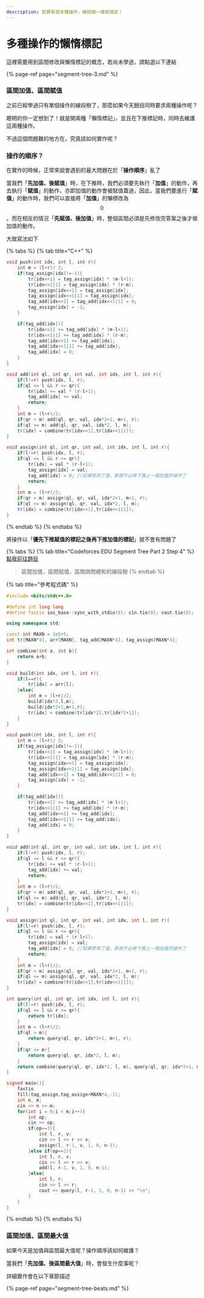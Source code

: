 ```yaml
---
description: 就算有很多種操作，線段樹一樣能搞定！
---
```


# 多種操作的懶惰標記

這裡需要用到區間修改與懶惰標記的概念，若尚未學過，請點選以下連結

{% page-ref page="segment-tree-3.md" %}

### 區間加值、區間賦值

之前已經學過只有單個操作的線段樹了，那麼如果今天題目同時要求兩種操作呢？

聰明的你一定想到了！就是開兩種「懶惰標記」，並且在下推標記時，同時去維護這兩種操作。

不過這個問題難的地方在，究竟該如何實作呢？

### 操作的順序？

在實作的時候，正常來說會遇到的最大問題在於「**操作順序**」亂了

當我們「**先加值、後賦值**」時，在下推時，我們必須要先執行「**加值**」的動作，再去執行「**賦值**」的動作，亦即加值的動作會被賦值蓋過，因此，當我們要進行「**賦值**」的動作時，我們可以直接將「**加值**」的懶標改為 $$0$$ 。而在相反的情況「**先賦值、後加值**」時，整個區間必須是先修改完答案之後才做加值的動作。

大致寫法如下

{% tabs %}
{% tab title="C++" %}
```cpp
void push(int idx, int l, int r){
    int m = (l+r)/ 2;
    if(tag_assign[idx]!=-1){
        tr[idx<<1] = tag_assign[idx] * (m-l+1);
        tr[idx<<1|1] = tag_assign[idx] * (r-m);
        tag_assign[idx<<1] = tag_assign[idx];
        tag_assign[idx<<1|1] = tag_assign[idx];
        tag_add[idx<<1] = tag_add[idx<<1|1] = 0;
        tag_assign[idx] = -1;
    }

    if(tag_add[idx]){
        tr[idx<<1] += tag_add[idx] * (m-l+1);
        tr[idx<<1|1] += tag_add[idx] * (r-m);
        tag_add[idx<<1] += tag_add[idx];
        tag_add[idx<<1|1] += tag_add[idx];
        tag_add[idx] = 0;
    }
}

void add(int ql, int qr, int val, int idx, int l, int r){
    if(l!=r) push(idx, l, r);
    if(ql <= l && r <= qr){
        tr[idx] += val * (r-l+1);
        tag_add[idx] += val;
        return;
    }
    int m = (l+r)/2;
    if(qr > m) add(ql, qr, val, idx*2+1, m+1, r);
    if(ql <= m) add(ql, qr, val, idx*2, l, m);
    tr[idx] = combine(tr[idx<<1],tr[idx<<1|1]);
}

void assign(int ql, int qr, int val, int idx, int l, int r){
    if(l!=r) push(idx, l, r);
    if(ql <= l && r <= qr){
        tr[idx] = val * (r-l+1);
        tag_assign[idx] = val;
        tag_add[idx] = 0; //如果修改了值，那就不必再下推上一個加值的操作了
        return;
    }
    int m = (l+r)/2;
    if(qr > m) assign(ql, qr, val, idx*2+1, m+1, r);
    if(ql <= m) assign(ql, qr, val, idx*2, l, m);
    tr[idx] = combine(tr[idx<<1],tr[idx<<1|1]);
}
```
{% endtab %}
{% endtabs %}

將操作以「**優先下推賦值的標記之後再下推加值的標記**」就不會有問題了

{% tabs %}
{% tab title="Codeforces EDU Segment Tree Part 2 Step 4" %}
[點我前往題目](https://codeforces.ml/edu/course/2/lesson/5/4/practice/contest/280801/problem/A)

> 區間加值，區間賦值，區間詢問總和的線段樹
{% endtab %}

{% tab title="參考程式碼" %}
```cpp
#include <bits/stdc++.h>

#define int long long
#define fastio ios_base::sync_with_stdio(0); cin.tie(0); cout.tie(0);

using namespace std;

const int MAXN = 1e5+5;
int tr[MAXN*4], arr[MAXN], tag_add[MAXN*4], tag_assign[MAXN*4]; 

int combine(int a, int b){
    return a+b;
}

void build(int idx, int l, int r){
    if(l==r){
        tr[idx] = arr[l]; 
    }else{
        int m = (l+r)/2;
        build(idx*2,l,m); 
        build(idx*2+1,m+1,r); 
        tr[idx] = combine(tr[idx*2],tr[idx*2+1]); 
    }
}

void push(int idx, int l, int r){
    int m = (l+r)/ 2;
    if(tag_assign[idx]!=-1){
        tr[idx<<1] = tag_assign[idx] * (m-l+1);
        tr[idx<<1|1] = tag_assign[idx] * (r-m);
        tag_assign[idx<<1] = tag_assign[idx];
        tag_assign[idx<<1|1] = tag_assign[idx];
        tag_add[idx<<1] = tag_add[idx<<1|1] = 0;
        tag_assign[idx] = -1;
    }

    if(tag_add[idx]){
        tr[idx<<1] += tag_add[idx] * (m-l+1);
        tr[idx<<1|1] += tag_add[idx] * (r-m);
        tag_add[idx<<1] += tag_add[idx];
        tag_add[idx<<1|1] += tag_add[idx];
        tag_add[idx] = 0;
    }
}

void add(int ql, int qr, int val, int idx, int l, int r){
    if(l!=r) push(idx, l, r);
    if(ql <= l && r <= qr){
        tr[idx] += val * (r-l+1);
        tag_add[idx] += val;
        return;
    }
    int m = (l+r)/2;
    if(qr > m) add(ql, qr, val, idx*2+1, m+1, r);
    if(ql <= m) add(ql, qr, val, idx*2, l, m);
    tr[idx] = combine(tr[idx<<1],tr[idx<<1|1]);
}

void assign(int ql, int qr, int val, int idx, int l, int r){
    if(l!=r) push(idx, l, r);
    if(ql <= l && r <= qr){
        tr[idx] = val * (r-l+1);
        tag_assign[idx] = val;
        tag_add[idx] = 0; //如果修改了值，那就不必再下推上一個加值的操作了
        return;
    }
    int m = (l+r)/2;
    if(qr > m) assign(ql, qr, val, idx*2+1, m+1, r);
    if(ql <= m) assign(ql, qr, val, idx*2, l, m);
    tr[idx] = combine(tr[idx<<1],tr[idx<<1|1]);
}

int query(int ql, int qr, int idx, int l, int r){
    if(l!=r) push(idx, l, r);
    if(ql <= l && r <= qr){
        return tr[idx];
    }
    int m = (l+r)/2;
    if(ql > m){
        return query(ql, qr, idx*2+1, m+1, r);
    }
    if(qr <= m){
        return query(ql, qr, idx*2, l, m);
    }
    return combine(query(ql, qr, idx*2, l, m), query(ql, qr, idx*2+1, m+1, r));
}

signed main(){
    fastio
    fill(tag_assign,tag_assign+MAXN*4,-1);
    int n, m;
    cin >> n >> m;
    for(int i = 0;i < m;i++){
        int op;
        cin >> op;
        if(op==1){
            int l, r, v;
            cin >> l >> r >> v;
            assign(l, r-1, v, 1, 0, n-1);
        }else if(op==2){
            int l, r, v;
            cin >> l >> r >> v;
            add(l, r-1, v, 1, 0, n-1);
        }else{
            int l, r;
            cin >> l >> r;
            cout << query(l, r-1, 1, 0, n-1) << "\n";
        }
    }
}
```
{% endtab %}
{% endtabs %}

### 區間加值、區間最大值

如果今天是加值與區間最大值呢？操作順序該如何維護？

當我們「**先加值、後區間最大值**」時，會發生什麼事呢？

詳細實作會在以下章節描述

{% page-ref page="segment-tree-beats.md" %}




